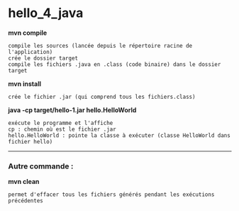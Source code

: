 # hello_4_java


**mvn compile**  
  
    compile les sources (lancée depuis le répertoire racine de l'application)
    crée le dossier target
    compile les fichiers .java en .class (code binaire) dans le dossier target 
  

**mvn install**

    crée le fichier .jar (qui comprend tous les fichiers.class)
  

**java -cp target/hello-1.jar hello.HelloWorld**  

    exécute le programme et l'affiche 
    cp : chemin où est le fichier .jar
    hello.HelloWorld : pointe la classe à exécuter (classe HelloWorld dans fichier hello)


----

### Autre commande :   

**mvn clean**

    permet d'effacer tous les fichiers générés pendant les exécutions précédentes

